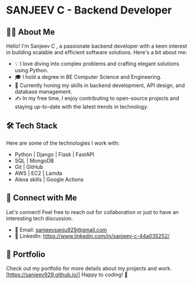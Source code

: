 # SANJEEV C - Backend Developer

## 👨‍💻 About Me
Hello! I'm Sanjeev C , a passionate backend developer with a keen interest in building scalable and efficient software solutions. Here's a bit about me:

- 💡 I love diving into complex problems and crafting elegant solutions using Python.
- 🎓 I hold a degree in BE Computer Science and Engineering.
- 🌱 Currently honing my skills in backend development, API design, and database management.
- ✍️ In my free time, I enjoy contributing to open-source projects and staying up-to-date with the latest trends in technology.

## 🛠 Tech Stack
Here are some of the technologies I work with:

- Python | Django | Flask | FastAPI
- SQL | MongoDB
- Git | GitHub
- AWS | EC2 | Lamda
- Alexa skills | Google Actions

## 🤝 Connect with Me
Let's connect! Feel free to reach out for collaboration or just to have an interesting tech discussion.

- 📧 Email: sanjeevsanju929@gmail.com
- 💼 LinkedIn: https://www.linkedin.com/in/sanjeev-c-44a035252/

## 📄 Portfolio
Check out my portfolio for more details about my projects and work. [https://sanjeev929.github.io/]
Happy to coding! 🚀

